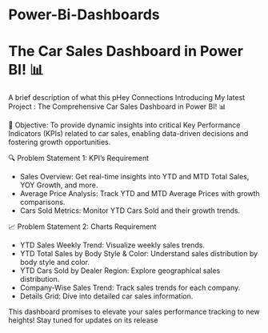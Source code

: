 # Power-Bi-Dashboards

# The Car Sales Dashboard in Power BI! 📊

A brief description of what this pHey Connections Introducing My latest Project : The Comprehensive Car Sales Dashboard in Power BI! 📊

🎯 Objective: To provide dynamic insights into critical Key Performance Indicators (KPIs) related to car sales, enabling data-driven decisions and fostering growth opportunities.

🔍 Problem Statement 1: KPI’s Requirement
* Sales Overview: Get real-time insights into YTD and MTD Total Sales, YOY Growth, and more.
* Average Price Analysis: Track YTD and MTD Average Prices with growth comparisons.
* Cars Sold Metrics: Monitor YTD Cars Sold and their growth trends.

📈 Problem Statement 2: Charts Requirement
* YTD Sales Weekly Trend: Visualize weekly sales trends.
* YTD Total Sales by Body Style & Color: Understand sales distribution by body style and color.
* YTD Cars Sold by Dealer Region: Explore geographical sales distribution.
* Company-Wise Sales Trend: Track sales trends for each company.
* Details Grid: Dive into detailed car sales information.


This dashboard promises to elevate your sales performance tracking to new heights! Stay tuned for updates on its release

